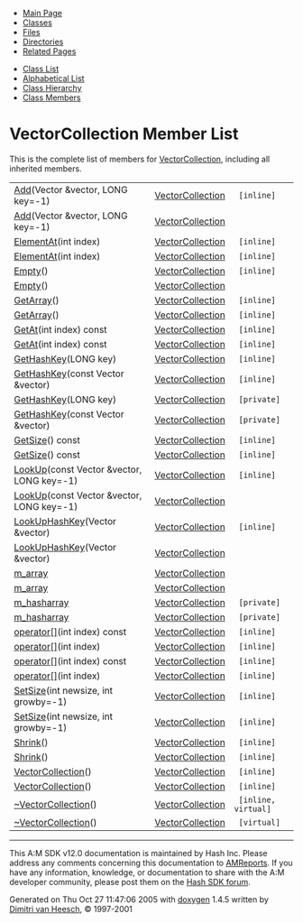 <div class="tabs">

- [Main Page](index.md)
- <span id="current">[Classes](annotated.md)</span>
- [Files](files.md)
- [Directories](dirs.md)
- [Related Pages](pages.md)

</div>

<div class="tabs">

- [Class List](annotated.md)
- [Alphabetical List](classes.md)
- [Class Hierarchy](hierarchy.md)
- [Class Members](functions.md)

</div>

# VectorCollection Member List

This is the complete list of members for <a href="classVectorCollection.md" class="el">VectorCollection</a>, including all inherited members.

|  |  |  |
|----|----|----|
| <a href="classVectorCollection.md#ca08bd731b2d2e2aa0fab19d799fab1c" class="el">Add</a>(Vector &vector, LONG key=-1) | <a href="classVectorCollection.md" class="el">VectorCollection</a> | ` [inline]` |
| <a href="classVectorCollection.md#ca08bd731b2d2e2aa0fab19d799fab1c" class="el">Add</a>(Vector &vector, LONG key=-1) | <a href="classVectorCollection.md" class="el">VectorCollection</a> |  |
| <a href="classVectorCollection.md#83feaa64c8e9087b27f2fe9f31eb6b18" class="el">ElementAt</a>(int index) | <a href="classVectorCollection.md" class="el">VectorCollection</a> | ` [inline]` |
| <a href="classVectorCollection.md#83feaa64c8e9087b27f2fe9f31eb6b18" class="el">ElementAt</a>(int index) | <a href="classVectorCollection.md" class="el">VectorCollection</a> | ` [inline]` |
| <a href="classVectorCollection.md#ae22276c7490efee40cd72529c7a83b3" class="el">Empty</a>() | <a href="classVectorCollection.md" class="el">VectorCollection</a> | ` [inline]` |
| <a href="classVectorCollection.md#ae22276c7490efee40cd72529c7a83b3" class="el">Empty</a>() | <a href="classVectorCollection.md" class="el">VectorCollection</a> |  |
| <a href="classVectorCollection.md#95a7201fab22e53b513f89e23fbca949" class="el">GetArray</a>() | <a href="classVectorCollection.md" class="el">VectorCollection</a> | ` [inline]` |
| <a href="classVectorCollection.md#95a7201fab22e53b513f89e23fbca949" class="el">GetArray</a>() | <a href="classVectorCollection.md" class="el">VectorCollection</a> | ` [inline]` |
| <a href="classVectorCollection.md#ddc54dfc91e8489e924df466a56ffe1e" class="el">GetAt</a>(int index) const | <a href="classVectorCollection.md" class="el">VectorCollection</a> | ` [inline]` |
| <a href="classVectorCollection.md#ddc54dfc91e8489e924df466a56ffe1e" class="el">GetAt</a>(int index) const | <a href="classVectorCollection.md" class="el">VectorCollection</a> | ` [inline]` |
| <a href="classVectorCollection.md#ffc1f2756ffac4fb622cb8da822b705a" class="el">GetHashKey</a>(LONG key) | <a href="classVectorCollection.md" class="el">VectorCollection</a> | ` [inline]` |
| <a href="classVectorCollection.md#93c5ed7513baef01b68f7c5bf3af97f4" class="el">GetHashKey</a>(const Vector &vector) | <a href="classVectorCollection.md" class="el">VectorCollection</a> | ` [inline]` |
| <a href="classVectorCollection.md#ffc1f2756ffac4fb622cb8da822b705a" class="el">GetHashKey</a>(LONG key) | <a href="classVectorCollection.md" class="el">VectorCollection</a> | ` [private]` |
| <a href="classVectorCollection.md#93c5ed7513baef01b68f7c5bf3af97f4" class="el">GetHashKey</a>(const Vector &vector) | <a href="classVectorCollection.md" class="el">VectorCollection</a> | ` [private]` |
| <a href="classVectorCollection.md#f2259ebe9d1c07ceb60119edb0a86416" class="el">GetSize</a>() const | <a href="classVectorCollection.md" class="el">VectorCollection</a> | ` [inline]` |
| <a href="classVectorCollection.md#f2259ebe9d1c07ceb60119edb0a86416" class="el">GetSize</a>() const | <a href="classVectorCollection.md" class="el">VectorCollection</a> | ` [inline]` |
| <a href="classVectorCollection.md#e684ad714ddf52bc2fde6407345d248c" class="el">LookUp</a>(const Vector &vector, LONG key=-1) | <a href="classVectorCollection.md" class="el">VectorCollection</a> | ` [inline]` |
| <a href="classVectorCollection.md#e684ad714ddf52bc2fde6407345d248c" class="el">LookUp</a>(const Vector &vector, LONG key=-1) | <a href="classVectorCollection.md" class="el">VectorCollection</a> |  |
| <a href="classVectorCollection.md#7176e2559b8b79ee6c0e81dc443736f2" class="el">LookUpHashKey</a>(Vector &vector) | <a href="classVectorCollection.md" class="el">VectorCollection</a> | ` [inline]` |
| <a href="classVectorCollection.md#7176e2559b8b79ee6c0e81dc443736f2" class="el">LookUpHashKey</a>(Vector &vector) | <a href="classVectorCollection.md" class="el">VectorCollection</a> |  |
| <a href="classVectorCollection.md#745f7ddee32c302c3110f18ca7a4b180" class="el">m_array</a> | <a href="classVectorCollection.md" class="el">VectorCollection</a> |  |
| <a href="classVectorCollection.md#745f7ddee32c302c3110f18ca7a4b180" class="el">m_array</a> | <a href="classVectorCollection.md" class="el">VectorCollection</a> |  |
| <a href="classVectorCollection.md#829264e08d8250a6eb3c1d2487799b43" class="el">m_hasharray</a> | <a href="classVectorCollection.md" class="el">VectorCollection</a> | ` [private]` |
| <a href="classVectorCollection.md#829264e08d8250a6eb3c1d2487799b43" class="el">m_hasharray</a> | <a href="classVectorCollection.md" class="el">VectorCollection</a> | ` [private]` |
| <a href="classVectorCollection.md#91e0d6169398953942fe60c3946c79d7" class="el">operator[]</a>(int index) const | <a href="classVectorCollection.md" class="el">VectorCollection</a> | ` [inline]` |
| <a href="classVectorCollection.md#710e01c9f42500b31117688d8eaebfac" class="el">operator[]</a>(int index) | <a href="classVectorCollection.md" class="el">VectorCollection</a> | ` [inline]` |
| <a href="classVectorCollection.md#91e0d6169398953942fe60c3946c79d7" class="el">operator[]</a>(int index) const | <a href="classVectorCollection.md" class="el">VectorCollection</a> | ` [inline]` |
| <a href="classVectorCollection.md#710e01c9f42500b31117688d8eaebfac" class="el">operator[]</a>(int index) | <a href="classVectorCollection.md" class="el">VectorCollection</a> | ` [inline]` |
| <a href="classVectorCollection.md#7b8fd25de7858cfef37028cd4d8f52de" class="el">SetSize</a>(int newsize, int growby=-1) | <a href="classVectorCollection.md" class="el">VectorCollection</a> | ` [inline]` |
| <a href="classVectorCollection.md#7b8fd25de7858cfef37028cd4d8f52de" class="el">SetSize</a>(int newsize, int growby=-1) | <a href="classVectorCollection.md" class="el">VectorCollection</a> | ` [inline]` |
| <a href="classVectorCollection.md#04de455e490cb138d4e29fc5200447be" class="el">Shrink</a>() | <a href="classVectorCollection.md" class="el">VectorCollection</a> | ` [inline]` |
| <a href="classVectorCollection.md#04de455e490cb138d4e29fc5200447be" class="el">Shrink</a>() | <a href="classVectorCollection.md" class="el">VectorCollection</a> | ` [inline]` |
| <a href="classVectorCollection.md#0ac7e1b2001abc2c00920218c910595e" class="el">VectorCollection</a>() | <a href="classVectorCollection.md" class="el">VectorCollection</a> | ` [inline]` |
| <a href="classVectorCollection.md#0ac7e1b2001abc2c00920218c910595e" class="el">VectorCollection</a>() | <a href="classVectorCollection.md" class="el">VectorCollection</a> | ` [inline]` |
| <a href="classVectorCollection.md#5ddee372fb723ebd6ba16c8f3e04d343" class="el">~VectorCollection</a>() | <a href="classVectorCollection.md" class="el">VectorCollection</a> | ` [inline, virtual]` |
| <a href="classVectorCollection.md#5ddee372fb723ebd6ba16c8f3e04d343" class="el">~VectorCollection</a>() | <a href="classVectorCollection.md" class="el">VectorCollection</a> | ` [virtual]` |

------------------------------------------------------------------------

<span class="small">This A:M SDK v12.0 documentation is maintained by Hash Inc. Please address any comments concerning this documentation to [AMReports](http://www.hash.com/reports). If you have any information, knowledge, or documentation to share with the A:M developer community, please post them on the [Hash SDK forum](http://www.hash.com/forums/index.php?showforum=11).</span>

Generated on Thu Oct 27 11:47:06 2005 with [<span class="image placeholder" original-image-src="doxygen.png" original-image-title="" height="45" width="100" align="middle" border="0">doxygen</span>](http://www.doxygen.org/index.html) 1.4.5 written by [Dimitri van Heesch](mailto:dimitri@stack.nl), © 1997-2001

